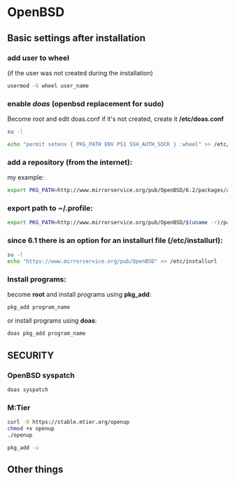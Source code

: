 # OpenBSD
## Basic settings after installation


### add user to wheel
(if the user was not created during the installation)

```bash
usermod -G wheel user_name
```

### enable _doas_ (openbsd replacement for sudo)
Become root and edit doas.conf
if it's not created, create it __/etc/doas.conf__

```bash
su -l

echo "permit setenv { PKG_PATH ENV PS1 SSH_AUTH_SOCK } :wheel" >> /etc/doas.conf
```

### add a repository (from the internet):
my example:
```bash
export PKG_PATH=http://www.mirrorservice.org/pub/OpenBSD/6.2/packages/amd64/
```

### export path to ~/.profile:
```bash
export PKG_PATH=http://www.mirrorservice.org/pub/OpenBSD/$(uname -r)/packages/$(machine -a)
```

### since 6.1 there is an option for an installurl file (/etc/installurl):
```bash
su -l
echo "https://www.mirrorservice.org/pub/OpenBSD" >> /etc/installurl
```

### Install programs:

become **root** and install programs using **pkg_add**:

```bash
pkg_add program_name
```

or install programs using **doas**:

```bash
doas pkg_add program_name
```

## SECURITY

### OpenBSD **syspatch**

```bash
doas syspatch
```

### M:Tier

```bash
curl -O https://stable.mtier.org/openup
chmod +x openup
./openup

pkg_add -u
```

## Other things
